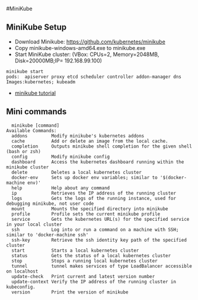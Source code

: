 #MiniKube
## MiniKube Setup
- Download Minikube: https://github.com/kubernetes/minikube
- Copy minikube-windows-amd64.exe to minikube.exe
- Start MiniKube cluster: (VBox: CPUs=2, Memory=2048MB, Disk=20000MB;IP= 192.168.99.100)
```
minikube start
pods:  apiserver proxy etcd scheduler controller addon-manager dns
Images:kubernetes; kubeadm
```
- [minikube tutorial](https://kubernetes.io/docs/tutorials/hello-minikube/)

## Mini commands
```
  minikube [command]
Available Commands:
  addons         Modify minikube's kubernetes addons
  cache          Add or delete an image from the local cache.
  completion     Outputs minikube shell completion for the given shell (bash or zsh)
  config         Modify minikube config
  dashboard      Access the kubernetes dashboard running within the minikube cluster
  delete         Deletes a local kubernetes cluster
  docker-env     Sets up docker env variables; similar to '$(docker-machine env)'
  help           Help about any command
  ip             Retrieves the IP address of the running cluster
  logs           Gets the logs of the running instance, used for debugging minikube, not user code
  mount          Mounts the specified directory into minikube
  profile        Profile sets the current minikube profile
  service        Gets the kubernetes URL(s) for the specified service in your local cluster
  ssh            Log into or run a command on a machine with SSH; similar to 'docker-machine ssh'
  ssh-key        Retrieve the ssh identity key path of the specified cluster
  start          Starts a local kubernetes cluster
  status         Gets the status of a local kubernetes cluster
  stop           Stops a running local kubernetes cluster
  tunnel         tunnel makes services of type LoadBalancer accessible on localhost
  update-check   Print current and latest version number
  update-context Verify the IP address of the running cluster in kubeconfig.
  version        Print the version of minikube
```
